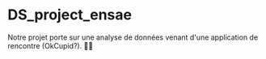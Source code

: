 # DS_project_ensae

Notre projet porte sur une analyse de données venant d'une application de rencontre (OkCupid?). 🐶🐶